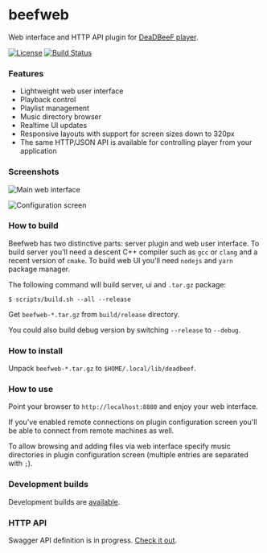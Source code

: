 # beefweb
Web interface and HTTP API plugin for [DeaDBeeF player](http://deadbeef.sourceforge.net/).

[![License](https://img.shields.io/github/license/hyperblast/beefweb.svg)](LICENSE)
[![Build Status](https://travis-ci.org/hyperblast/beefweb.svg?branch=master)](https://travis-ci.org/hyperblast/beefweb)

### Features
- Lightweight web user interface
- Playback control
- Playlist management
- Music directory browser
- Realtime UI updates
- Responsive layouts with support for screen sizes down to 320px
- The same HTTP/JSON API is available for controlling player from your application

### Screenshots

![Main web interface](https://user-images.githubusercontent.com/19171756/29487823-3ff34534-8508-11e7-807c-d1a5c3aa1702.png)

![Configuration screen](https://user-images.githubusercontent.com/19171756/29487824-4670cb16-8508-11e7-984f-14707cbbd52d.png)

### How to build
Beefweb has two distinctive parts: server plugin and web user interface.
To build server you'll need a descent C++ compiler such as `gcc` or `clang` and a recent version of `cmake`.
To build web UI you'll need `nodejs` and `yarn` package manager.

The following command will build server, ui and `.tar.gz` package:

    $ scripts/build.sh --all --release

Get `beefweb-*.tar.gz` from `build/release` directory.

You could also build debug version by switching `--release` to `--debug`.

### How to install
Unpack `beefweb-*.tar.gz` to `$HOME/.local/lib/deadbeef`.

### How to use
Point your browser to `http://localhost:8880` and enjoy your web interface.

If you've enabled remote connections on plugin configuration screen you'll be able to connect from remote machines as well.

To allow browsing and adding files via web interface
specify music directories in plugin configuration screen (multiple entries are separated with `;`).

### Development builds

Development builds are [available](https://hyperblast.org/beefweb/builds).

### HTTP API

Swagger API definition is in progress. [Check it out](https://hyperblast.org/beefweb/api).
